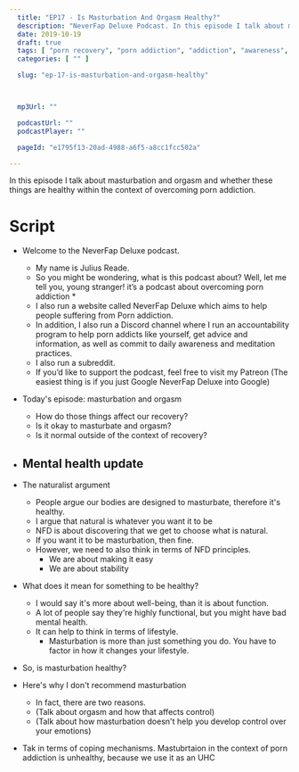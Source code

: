 ```yaml
---
  title: "EP17 - Is Masturbation And Orgasm Healthy?"
  description: "NeverFap Deluxe Podcast. In this episode I talk about masturbation and orgasm and whether these things are healthy within the context of overcoming porn addiction."
  date: 2019-10-19
  draft: true
  tags: [ "porn recovery", "porn addiction", "addiction", "awareness", "nofap", "neverfap", "neverfap deluxe", "neverfap basics", "nofap podcast", "neverfap podcast", "neverfap deluxe podcast" ]
  categories: [ "" ]

  slug: "ep-17-is-masturbation-and-orgasm-healthy"



  mp3Url: ""

  podcastUrl: ""
  podcastPlayer: ""

  pageId: "e1795f13-20ad-4988-a6f5-a8cc1fcc502a"

---
```


In this episode I talk about masturbation and orgasm and whether these things are healthy within the context of overcoming porn addiction.

# Script

- Welcome to the NeverFap Deluxe podcast.
  - My name is Julius Reade.
  - So you might be wondering, what is this podcast about? Well, let me tell you, young stranger! it’s a podcast about overcoming porn addiction *
  - I also run a website called NeverFap Deluxe which aims to help people suffering from Porn addiction.
  - In addition, I also run a Discord channel where I run an accountability program to help porn addicts like yourself, get advice and information, as well as commit to daily awareness and meditation practices.
  - I also run a subreddit.
  - If you’d like to support the podcast, feel free to visit my Patreon (The easiest thing is if you just Google NeverFap Deluxe into Google)


- Today's episode: masturbation and orgasm
  - How do those things affect our recovery?
  - Is it okay to masturbate and orgasm?
  - Is it normal outside of the context of recovery?

- Mental health update
  -

- The naturalist argument
  - People argue our bodies are designed to masturbate, therefore it's healthy.
  - I argue that natural is whatever you want it to be
  - NFD is about discovering that we get to choose what is natural.
  - If you want it to be masturbation, then fine.
  - However, we need to also think in terms of NFD principles.
    - We are about making it easy
    - We are about stability

- What does it mean for something to be healthy?
  - I would say it's more about well-being, than it is about function.
  - A lot of people say they're highly functional, but you might have bad mental health.
  - It can help to think in terms of lifestyle.
    - Masturbation is more than just something you do. You have to factor in how it changes your lifestyle.

- So, is masturbation healthy?

- Here's why I don't recommend masturbation
  - In fact, there are two reasons.
  - (Talk about orgasm and how that affects control)
  - (Talk about how masturbation doesn't help you develop control over your emotions)

- Tak in terms of coping mechanisms. Mastubrtaion in the context of porn addiction is unhealthy, because we use it as an UHC
